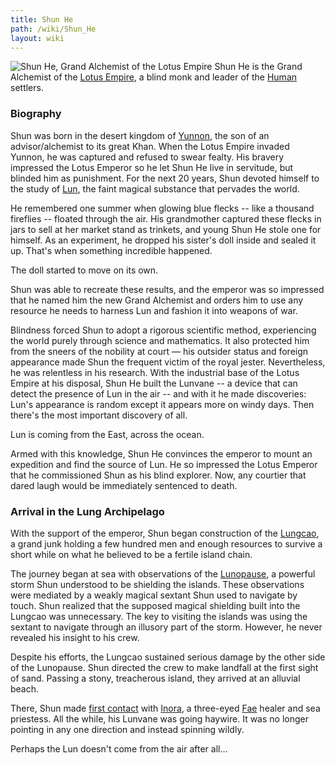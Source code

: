 ```yaml
---
title: Shun He
path: /wiki/Shun_He
layout: wiki
---
```


![Shun He, Grand Alchemist of the Lotus
Empire](/static/wiki/Shun%20He%20Rev.png "fig:Shun He, Grand Alchemist of the Lotus Empire")
Shun He is the Grand Alchemist of the [Lotus
Empire](/wiki/Lotus_Empire "wikilink"), a blind monk and leader of the
[Human](/wiki/Humans "wikilink") settlers.

### Biography

Shun was born in the desert kingdom of [Yunnon](/wiki/Yunnon "wikilink"), the
son of an advisor/alchemist to its great Khan. When the Lotus Empire invaded 
Yunnon, he was captured and refused to swear fealty. His bravery
impressed the Lotus Emperor so he let Shun He live in servitude, but
blinded him as punishment. For the next 20 years, Shun devoted himself
to the study of [Lun](/wiki/Lun "wikilink"), the faint magical substance that
pervades the world.

He remembered one summer when glowing blue flecks -- like a thousand fireflies -- 
floated through the air. His grandmother captured these flecks in jars to sell 
at her market stand as trinkets, and young Shun He stole one for himself. As an 
experiment, he dropped his sister's doll inside and sealed it up. That's when 
something incredible happened. 

The doll started to move on its own.

Shun was able to recreate these results, and the emperor was so impressed that 
he named him the new Grand Alchemist and orders him to use any resource he needs 
to harness Lun and fashion it into weapons of war.

Blindness forced Shun to adopt a rigorous scientific method,
experiencing the world purely through science and mathematics. It also
protected him from the sneers of the nobility at court — his outsider
status and foreign appearance made Shun the frequent victim of the royal
jester. Nevertheless, he was relentless in his research. With the industrial 
base of the Lotus Empire at his disposal, Shun He built the Lunvane -- 
a device that can detect the presence of Lun in the air -- and with it he made
discoveries: Lun's appearance is random except it appears more on windy days. 
Then there's the most important discovery of all. 

Lun is coming from the East, across the ocean.

Armed with this knowledge, Shun He convinces the emperor to mount an expedition 
and find the source of Lun. He so impressed the Lotus Emperor that he 
commissioned Shun as his blind explorer. Now, any courtier that dared laugh 
would be immediately sentenced to death.

### Arrival in the Lung Archipelago

With the support of the emperor, Shun began construction of the
[Lungcao](/wiki/Lungcao "wikilink"), a grand junk holding a few hundred men
and enough resources to survive a short while on what he believed to be
a fertile island chain.

The journey began at sea with observations of the
[Lunopause](/wiki/Lunopause "wikilink"), a powerful storm Shun understood to
be shielding the islands. These observations were mediated by a weakly
magical sextant Shun used to navigate by touch. Shun realized that the
supposed magical shielding built into the Lungcao was unnecessary. The
key to visiting the islands was using the sextant to navigate through an
illusory part of the storm. However, he never revealed his insight to
his crew.

Despite his efforts, the Lungcao sustained serious damage by the other
side of the Lunopause. Shun directed the crew to make landfall at the
first sight of sand. Passing a stony, treacherous island, they arrived
at an alluvial beach.

There, Shun made [first contact](/wiki/First_Contact "wikilink") with
[Inora](/wiki/Inora_Ithkal "wikilink"), a three-eyed [Fae](Fae "wikilink")
healer and sea priestess. All the while, his Lunvane was going haywire. It was 
no longer pointing in any one direction and instead spinning wildly.

Perhaps the Lun doesn't come from the air after all…